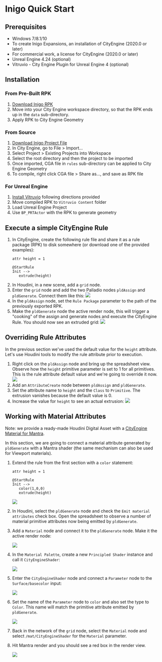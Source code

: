 # Inigo Quick Start


## Prerequisites

* Windows 7/8.1/10
* To create Inigo Expansions, an installation of CityEngine (2020.0 or later)
* For commercial work, a license for CityEngine (2020.0 or later)
* Unreal Engine 4.24 (optional)
* Vitruvio - City Engine Plugin for Unreal Engine 4 (optional)


## Installation

### From Pre-Built RPK 

1. [Download Inigo RPK](https://github.com/amybam/Inigo/blob/master/Inigo.rpk)
1. Move into your City Engine workspace directory, so that the RPK ends up in the `data` sub-directory.
1. Apply RPK to City Engine Geometry


### From Source

1. [Download Inigo Project File](https://github.com/amybam/Inigo/tree/master/CityEngineWorkspace) 
1. In City Engine, go to File > Import...
1. Select Project > Existing Projects into Workspace
1. Select the root directory and then the project to be imported
1. Once imported, CGA file in `rules` sub-directory can be applied to City Engine Geometry
1. To compile, right click CGA file > Share as..., and save as RPK file

### For Unreal Engine
1. [Install Vitruvio](https://community.esri.com/docs/DOC-14445-vitruvio-cityengine-plugin-for-unreal-engine-4) following directions provided
1. Move compiled RPK to `Vitruvio Content` folder
1. Load Unreal Engine Project
1. Use `BP_PRTActor` with the RPK to generate geometry


## Execute a simple CityEngine Rule
    
1. In CityEngine, create the following rule file and share it as a rule package (RPK) to disk somewhere (or download one of the provided examples):
   ```
   attr height = 1
   
   @StartRule
   Init -->
      extrude(height)
   ```
1. In Houdini, in a new scene, add a ``grid`` node.
1. Enter the ``grid`` node and add the two Palladio nodes ``pldAssign`` and ``pldGenerate``. Connect them like this: ![](img/extrude01.png)
1. In the ``pldAssign`` node, set the ``Rule Package`` parameter to the path of the previously exported RPK.
1. Make the ``pldGenerate`` node the active render node, this will trigger a "cooking" of the assign and generate nodes and execute the CityEngine Rule. You should now see an extruded grid: ![](img/extrude02.png)

## Overriding Rule Attributes

In the previous section we've used the default value for the ``height`` attribute. Let's use Houdini tools to modify the rule attribute prior to execution.

1. Right click on the ``pldAssign`` node and bring up the spreadsheet view. Observe how the ``height`` primitive parameter is set to 1 for all primitives. This is the rule attribute default value and we're going to override it now. ![](img/attribute01.png)
1. Add an ``AttributeCreate`` node between ``pldAssign`` and ``pldGenerate``.
1. Set the attribute name to ``height`` and the ``Class`` to ``Primitive``. The extrusion vanishes because the default value is 0.
1. Increase the value for ``height`` to see an actual extrusion: ![](img/attribute02.png)

## Working with Material Attributes

Note: we provide a ready-made Houdini Digital Asset with a [CityEngine Material for Mantra](https://github.com/Esri/palladio/releases/download/v1.6.1/PalladioCityEngineMaterial-v2.hdanc).

In this section, we are going to connect a material attribute generated by ``pldGenerate`` with a Mantra shader (the same mechanism can also be used for Viewport materials).

1. Extend the rule from the first section with a ``color`` statement:
    ```
    attr height = 1

    @StartRule
    Init -->
       color(1,0,0)
       extrude(height)
    ```
    ![](img/materials01.png) 
1. In Houdini, select the ``pldGenerate`` node and check the ``Emit material attributes`` check box. Open the spreadsheet to observe a number of material primitive attributes now being emitted by ``pldGenerate``.
1. Add a ``Material`` node and connect it to the ``pldGenerate`` node. Make it the active render node:
    
    ![](img/materials02.png)
1. In the ``Material Palette``, create a new ``Principled Shader`` instance and call it ``CityEngineShader``:

    ![](img/materials03.png)
1. Enter the ``CityEngineShader`` node and connect a ``Parameter`` node to the ``Surface/basecolor`` input:

    ![](img/materials04.png) 

1. Set the name of the ``Parameter`` node to ``color`` and also set the type to ``Color``. This name will match the primitive attribute emitted by ``pldGenerate``.

    ![](img/materials05.png)

1. Back in the network of the ``grid`` node, select the ``Material`` node and select ``/mat/CityEngineShader`` for the ``Material`` parameter.

1. Hit Mantra render and you should see a red box in the render view.

    ![](img/materials06.png)